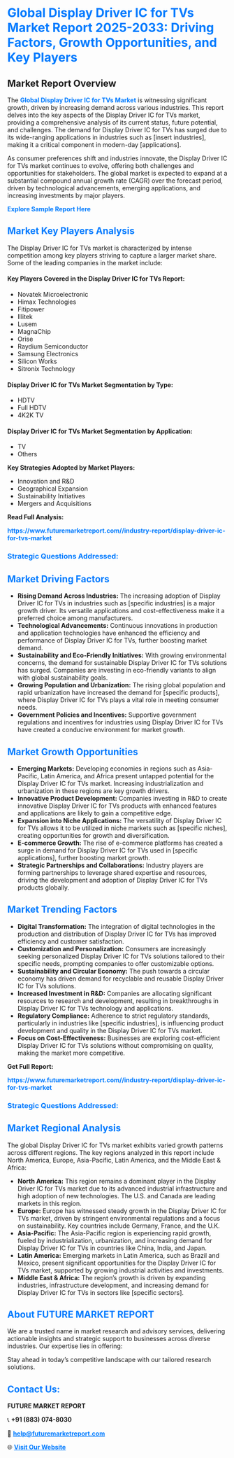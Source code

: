 <h1 style="color: #007BFF;">Global Display Driver IC for TVs Market Report 2025-2033: Driving Factors, Growth Opportunities, and Key Players</h1>

<section id="overview">
<h2>Market Report Overview</h2>
<p>The <a href="https://www.futuremarketreport.com//industry-report/display-driver-ic-for-tvs-market" style="color: #007BFF; text-decoration: none;"><strong>Global Display Driver IC for TVs Market</strong></a> is witnessing significant growth, driven by increasing demand across various industries. This report delves into the key aspects of the Display Driver IC for TVs market, providing a comprehensive analysis of its current status, future potential, and challenges. The demand for Display Driver IC for TVs has surged due to its wide-ranging applications in industries such as [insert industries], making it a critical component in modern-day [applications].</p>
<p>As consumer preferences shift and industries innovate, the Display Driver IC for TVs market continues to evolve, offering both challenges and opportunities for stakeholders. The global market is expected to expand at a substantial compound annual growth rate (CAGR) over the forecast period, driven by technological advancements, emerging applications, and increasing investments by major players.</p>
</section>

<section id="overview">
<p><a href="https://www.futuremarketreport.com//request-sample/reportId=56790" style="color: #007BFF; text-decoration: none;"><strong>Explore Sample Report Here</strong></a></p>
</section>

<section id="key-players">
<h2 style="color: #007BFF;">Market Key Players Analysis</h2>
<p>The Display Driver IC for TVs market is characterized by intense competition among key players striving to capture a larger market share. Some of the leading companies in the market include:</p>
<h4>Key Players Covered in the Display Driver IC for TVs Report:</h4>
<ul><li>Novatek Microelectronic</li><li>Himax Technologies</li><li>Fitipower</li><li>Illitek</li><li>Lusem</li><li>MagnaChip</li><li>Orise</li><li>Raydium Semiconductor</li><li>Samsung Electronics</li><li>Silicon Works</li><li>Sitronix Technology</li></ul>
<h4>Display Driver IC for TVs Market Segmentation by Type:</h4>
<ul><li>HDTV</li><li>Full HDTV</li><li>4K2K TV</li></ul>

<h4>Display Driver IC for TVs Market Segmentation by Application:</h4>
<ul><li>TV</li><li>Others</li></ul>
<p><strong>Key Strategies Adopted by Market Players:</strong></p>
<ul>
<li>Innovation and R&D</li>
<li>Geographical Expansion</li>
<li>Sustainability Initiatives</li>
<li>Mergers and Acquisitions</li>
</ul>
</section>

<section>
<p><strong>Read Full Analysis: </strong></p><a href="https://www.futuremarketreport.com//industry-report/display-driver-ic-for-tvs-market" style="color: #007BFF; text-decoration: none;"><strong>https://www.futuremarketreport.com//industry-report/display-driver-ic-for-tvs-market</strong></a>
<h3 style="color: #007BFF;">Strategic Questions Addressed:</h3>
</section>

<section id="driving-factors">
<h2 style="color: #007BFF;">Market Driving Factors</h2>
<ul>
<li><strong>Rising Demand Across Industries:</strong> The increasing adoption of Display Driver IC for TVs in industries such as [specific industries] is a major growth driver. Its versatile applications and cost-effectiveness make it a preferred choice among manufacturers.</li>
<li><strong>Technological Advancements:</strong> Continuous innovations in production and application technologies have enhanced the efficiency and performance of Display Driver IC for TVs, further boosting market demand.</li>
<li><strong>Sustainability and Eco-Friendly Initiatives:</strong> With growing environmental concerns, the demand for sustainable Display Driver IC for TVs solutions has surged. Companies are investing in eco-friendly variants to align with global sustainability goals.</li>
<li><strong>Growing Population and Urbanization:</strong> The rising global population and rapid urbanization have increased the demand for [specific products], where Display Driver IC for TVs plays a vital role in meeting consumer needs.</li>
<li><strong>Government Policies and Incentives:</strong> Supportive government regulations and incentives for industries using Display Driver IC for TVs have created a conducive environment for market growth.</li>
</ul>
</section>

<section id="growth-opportunities">
<h2 style="color: #007BFF;">Market Growth Opportunities</h2>
<ul>
<li><strong>Emerging Markets:</strong> Developing economies in regions such as Asia-Pacific, Latin America, and Africa present untapped potential for the Display Driver IC for TVs market. Increasing industrialization and urbanization in these regions are key growth drivers.</li>
<li><strong>Innovative Product Development:</strong> Companies investing in R&D to create innovative Display Driver IC for TVs products with enhanced features and applications are likely to gain a competitive edge.</li>
<li><strong>Expansion into Niche Applications:</strong> The versatility of Display Driver IC for TVs allows it to be utilized in niche markets such as [specific niches], creating opportunities for growth and diversification.</li>
<li><strong>E-commerce Growth:</strong> The rise of e-commerce platforms has created a surge in demand for Display Driver IC for TVs used in [specific applications], further boosting market growth.</li>
<li><strong>Strategic Partnerships and Collaborations:</strong> Industry players are forming partnerships to leverage shared expertise and resources, driving the development and adoption of Display Driver IC for TVs products globally.</li>
</ul>
</section>

<section id="trending-factors">
<h2 style="color: #007BFF;">Market Trending Factors</h2>
<ul>
<li><strong>Digital Transformation:</strong> The integration of digital technologies in the production and distribution of Display Driver IC for TVs has improved efficiency and customer satisfaction.</li>
<li><strong>Customization and Personalization:</strong> Consumers are increasingly seeking personalized Display Driver IC for TVs solutions tailored to their specific needs, prompting companies to offer customizable options.</li>
<li><strong>Sustainability and Circular Economy:</strong> The push towards a circular economy has driven demand for recyclable and reusable Display Driver IC for TVs solutions.</li>
<li><strong>Increased Investment in R&D:</strong> Companies are allocating significant resources to research and development, resulting in breakthroughs in Display Driver IC for TVs technology and applications.</li>
<li><strong>Regulatory Compliance:</strong> Adherence to strict regulatory standards, particularly in industries like [specific industries], is influencing product development and quality in the Display Driver IC for TVs market.</li>
<li><strong>Focus on Cost-Effectiveness:</strong> Businesses are exploring cost-efficient Display Driver IC for TVs solutions without compromising on quality, making the market more competitive.</li>
</ul>
</section>

<section>
<p><strong>Get Full Report: </strong></p><a href="https://www.futuremarketreport.com//industry-report/display-driver-ic-for-tvs-market" style="color: #007BFF; text-decoration: none;"><strong>https://www.futuremarketreport.com//industry-report/display-driver-ic-for-tvs-market</strong></a>
<h3 style="color: #007BFF;">Strategic Questions Addressed:</h3>
</section>


<section id="regional-analysis">
<h2 style="color: #007BFF;">Market Regional Analysis</h2>
<p>The global Display Driver IC for TVs market exhibits varied growth patterns across different regions. The key regions analyzed in this report include North America, Europe, Asia-Pacific, Latin America, and the Middle East & Africa:</p>
<ul>
<li><strong>North America:</strong> This region remains a dominant player in the Display Driver IC for TVs market due to its advanced industrial infrastructure and high adoption of new technologies. The U.S. and Canada are leading markets in this region.</li>
<li><strong>Europe:</strong> Europe has witnessed steady growth in the Display Driver IC for TVs market, driven by stringent environmental regulations and a focus on sustainability. Key countries include Germany, France, and the U.K.</li>
<li><strong>Asia-Pacific:</strong> The Asia-Pacific region is experiencing rapid growth, fueled by industrialization, urbanization, and increasing demand for Display Driver IC for TVs in countries like China, India, and Japan.</li>
<li><strong>Latin America:</strong> Emerging markets in Latin America, such as Brazil and Mexico, present significant opportunities for the Display Driver IC for TVs market, supported by growing industrial activities and investments.</li>
<li><strong>Middle East & Africa:</strong> The region’s growth is driven by expanding industries, infrastructure development, and increasing demand for Display Driver IC for TVs in sectors like [specific sectors].</li>
</ul>
</section>

<footer>
<h2 style="color: #007BFF;">About FUTURE MARKET REPORT</h2>
<p>We are a trusted name in market research and advisory services, delivering actionable insights and strategic support to businesses across diverse industries. Our expertise lies in offering:</p>

<p>Stay ahead in today’s competitive landscape with our tailored research solutions.</p>

<h2 style="color: #007BFF;">Contact Us:</h2>
<p><strong>FUTURE MARKET REPORT</strong></p>
<p>📞 <strong>+91 (883) 074-8030</strong></p>
<p>📧 <strong><a href="mailto:help@futuremarketreport.com" style="color: #007BFF;">help@futuremarketreport.com</a></strong></p>
<p>🌐 <strong><a href="https://www.futuremarketreport.com/" style="color: #007BFF;">Visit Our Website</a></strong></p>
</footer>